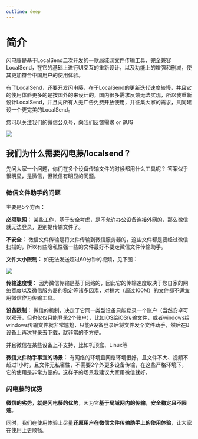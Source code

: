 ```yaml
---
outline: deep
---
```


# 简介

闪电藤是基于LocalSend二次开发的一款局域网文件传输工具，完全兼容LocalSend，在它的基础上进行UI交互的重新设计，以及功能上的增强和删减，使其更加符合中国用户的使用体验。

有了LocalSend，还要开发闪电藤，在于LocalSend的更新迭代速度较慢，并且它的使用体验更多的是按国外的来设计的，国内很多需求反馈无法实现，所以我重新设计LocalSend，并且向所有人无广告免费开放使用，并征集大家的需求，共同建设一个更完美的LocalSend。

您可以关注我们的微信公众号，向我们反馈需求 or BUG

<img style="max-height: 200px;" src="https://lightningvine.s3.bitiful.net/docs/gzh.jpg" />

## 我们为什么需要闪电藤/localsend？

先问大家一个问题，你们在多个设备传输文件的时候都用什么工具呢？
答案似乎很明显，是微信，但微信有明显的问题。

### 微信文件助手的问题

主要是5个方面：

**必须联网：**
某些工作，基于安全考虑，是不允许办公设备连接外网的，那么微信就无法登录，更别提传输文件了。

**不安全：**
微信文件传输是将文件传输到微信服务器的，这些文件都是要经过微信扫描的，所以有些隐私性强一些的文件最好不要走微信文件传输助手。

**文件大小限制：**
如无法发送超过60分钟的视频，见下图：

<img style="max-height: 160px;" src="https://lightningvine.s3.bitiful.net/docs/1.mm.jpg" />

**传输速度慢：**
因为微信传输是基于网络的，因此它的传输速度取决于您自家的网络宽度以及微信服务器的稳定等诸多因素，对稍大（超过100M）的文件都不适宜用微信作为传输工具。

**设备限制：**
微信的机制，决定了它同一类型设备只能登录一个账户（当然安卓可以双开，但也仅仅只能登录2个账户），比如iOS给iOS传输文件，或者windows给windows传输文件就非常尴尬，只能A设备登录后将文件发个文件助手，然后在B设备上再次登录去下载，就非常的不方便。

并且微信在某些设备上不支持，比如机顶盒、Linux等

**微信文件助手事宜的场景：**
有网络的环境且网络环境很好，且文件不大、视频不超过1小时，且文件无私密性，不需要2个外更多设备传输，在这些严格环境下，它的使用是非常方便的，这样子的场景我建议大家用微信就好。

### 闪电藤的优势
**微信的劣势，就是闪电藤的优势**，因为它**基于局域网内的传输，安全稳定且不限速**。

同时，我们在使用体验上尽量**还原用户在微信文件传输助手上的使用体验**，让大家在使用上更顺畅。

